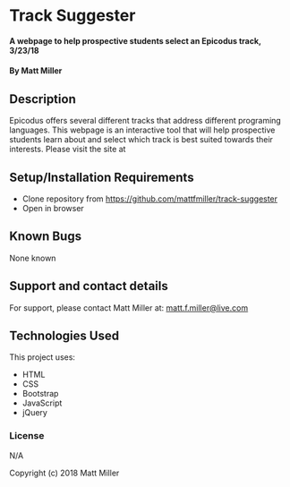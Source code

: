# Track Suggester

#### A webpage to help prospective students select an Epicodus track, 3/23/18

#### By Matt Miller

## Description

Epicodus offers several different tracks that address different programing languages. This webpage is an interactive tool that will help prospective students learn about and select which track is best suited towards their interests. Please visit the site at <a href = "https://mattfmiller.github.io/track-suggester/"></a>

## Setup/Installation Requirements

* Clone repository from https://github.com/mattfmiller/track-suggester
* Open in browser


## Known Bugs

None known

## Support and contact details

For support, please contact Matt Miller at: matt.f.miller@live.com

## Technologies Used

This project uses:
* HTML
* CSS
* Bootstrap
* JavaScript
* jQuery

### License

N/A

Copyright (c) 2018 Matt Miller
